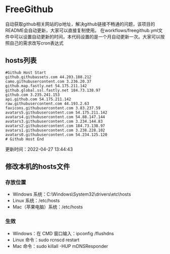 # FreeGithub
自动获取github相关网站的ip地址，解决github链接不畅通的问题，该项目的README会自动更新，大家可以直接复制使用。
在workflows/freegithub.yml文件中可以设置自动更新的时间，本代码设置的是一个月自动更新一次。大家可以按照自己的需求改写cron表达式

## hosts列表
```base
#Github Host Start
github.githubassets.com 44.203.188.212
camo.githubusercontent.com 3.236.20.37
github.map.fastly.net 54.175.211.142
github.global.ssl.fastly.net 184.73.138.97
github.com 3.235.241.153
api.github.com 54.175.211.142
raw.githubusercontent.com 44.193.2.63
favicons.githubusercontent.com 3.83.237.59
avatars5.githubusercontent.com 54.175.211.142
avatars4.githubusercontent.com 54.88.147.144
avatars3.githubusercontent.com 3.234.144.83
avatars2.githubusercontent.com 184.73.138.97
avatars1.githubusercontent.com 3.238.228.102
avatars0.githubusercontent.com 54.234.125.120
# Github Host End
```

更新时间：2022-04-27 13:44:43

## 修改本机的hosts文件
### 存放位置
* Windows 系统：C:\Windows\System32\drivers\etc\hosts
* Linux 系统：/etc/hosts
* Mac（苹果电脑）系统：/etc/hosts

### 生效
* Windows：在 CMD 窗口输入：ipconfig /flushdns
* Linux 命令：sudo rcnscd restart
* Mac 命令：sudo killall -HUP mDNSResponder